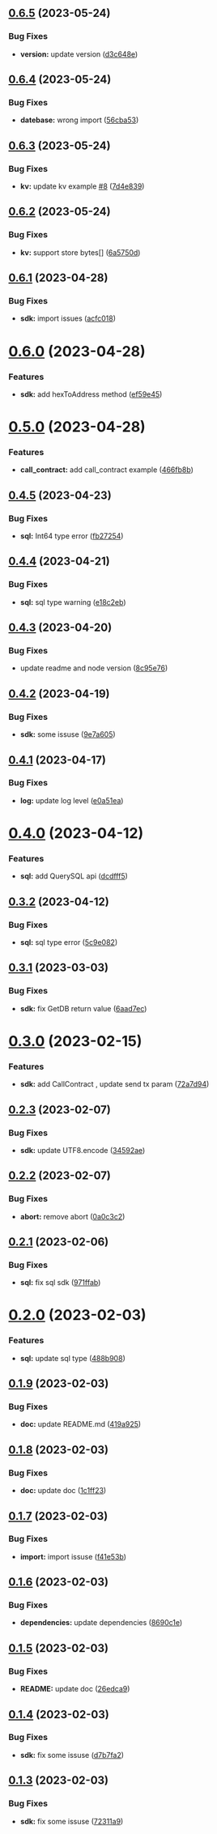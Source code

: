 ## [0.6.5](https://github.com/machinefi/w3bstream-wasm-assemblyscript-sdk/compare/v0.6.4...v0.6.5) (2023-05-24)


### Bug Fixes

* **version:** update version ([d3c648e](https://github.com/machinefi/w3bstream-wasm-assemblyscript-sdk/commit/d3c648e508f3376785176100ce2deba7d50cfeff))

## [0.6.4](https://github.com/machinefi/w3bstream-wasm-assemblyscript-sdk/compare/v0.6.3...v0.6.4) (2023-05-24)


### Bug Fixes

* **datebase:** wrong import ([56cba53](https://github.com/machinefi/w3bstream-wasm-assemblyscript-sdk/commit/56cba53937f3f09f34d00e127bae08a3821735f0))

## [0.6.3](https://github.com/machinefi/w3bstream-wasm-assemblyscript-sdk/compare/v0.6.2...v0.6.3) (2023-05-24)


### Bug Fixes

* **kv:** update kv example [#8](https://github.com/machinefi/w3bstream-wasm-assemblyscript-sdk/issues/8) ([7d4e839](https://github.com/machinefi/w3bstream-wasm-assemblyscript-sdk/commit/7d4e839afb5276b7ac7f7db04e3459ac5f0dcfc9))

## [0.6.2](https://github.com/machinefi/w3bstream-wasm-assemblyscript-sdk/compare/v0.6.1...v0.6.2) (2023-05-24)


### Bug Fixes

* **kv:** support store bytes[] ([6a5750d](https://github.com/machinefi/w3bstream-wasm-assemblyscript-sdk/commit/6a5750d6683c48ffcaae3fe4e5c6f9d7c01f975e))

## [0.6.1](https://github.com/machinefi/w3bstream-wasm-assemblyscript-sdk/compare/v0.6.0...v0.6.1) (2023-04-28)


### Bug Fixes

* **sdk:** import issues ([acfc018](https://github.com/machinefi/w3bstream-wasm-assemblyscript-sdk/commit/acfc01867ad51115713f9ef94a77a325beea92ee))

# [0.6.0](https://github.com/machinefi/w3bstream-wasm-assemblyscript-sdk/compare/v0.5.0...v0.6.0) (2023-04-28)


### Features

* **sdk:** add hexToAddress method ([ef59e45](https://github.com/machinefi/w3bstream-wasm-assemblyscript-sdk/commit/ef59e4531f803ed96dac8f08136c21dc6b29a89f))

# [0.5.0](https://github.com/machinefi/w3bstream-wasm-assemblyscript-sdk/compare/v0.4.5...v0.5.0) (2023-04-28)


### Features

* **call_contract:**  add call_contract example ([466fb8b](https://github.com/machinefi/w3bstream-wasm-assemblyscript-sdk/commit/466fb8b54b48d4329e4d4c1ccf01146d2edf605c))

## [0.4.5](https://github.com/machinefi/w3bstream-wasm-assemblyscript-sdk/compare/v0.4.4...v0.4.5) (2023-04-23)


### Bug Fixes

* **sql:** Int64 type error ([fb27254](https://github.com/machinefi/w3bstream-wasm-assemblyscript-sdk/commit/fb2725412a440c81141383aa807c6409b1793a7d))

## [0.4.4](https://github.com/machinefi/w3bstream-wasm-assemblyscript-sdk/compare/v0.4.3...v0.4.4) (2023-04-21)


### Bug Fixes

* **sql:** sql type warning ([e18c2eb](https://github.com/machinefi/w3bstream-wasm-assemblyscript-sdk/commit/e18c2ebb026c91634be6299dee0f558f63ad9d75))

## [0.4.3](https://github.com/machinefi/w3bstream-wasm-assemblyscript-sdk/compare/v0.4.2...v0.4.3) (2023-04-20)


### Bug Fixes

* update readme and node version ([8c95e76](https://github.com/machinefi/w3bstream-wasm-assemblyscript-sdk/commit/8c95e76b3ca6340357fc50e670c26e3aaa5a067a))

## [0.4.2](https://github.com/machinefi/w3bstream-wasm-assemblyscript-sdk/compare/v0.4.1...v0.4.2) (2023-04-19)


### Bug Fixes

* **sdk:** some issuse ([9e7a605](https://github.com/machinefi/w3bstream-wasm-assemblyscript-sdk/commit/9e7a6058a5884d3290a14e5dbb71d38fa92b722f))

## [0.4.1](https://github.com/machinefi/w3bstream-wasm-assemblyscript-sdk/compare/v0.4.0...v0.4.1) (2023-04-17)


### Bug Fixes

* **log:** update log level ([e0a51ea](https://github.com/machinefi/w3bstream-wasm-assemblyscript-sdk/commit/e0a51ea41401cc6055b77aa19acc07bbc4693006))

# [0.4.0](https://github.com/machinefi/w3bstream-wasm-assemblyscript-sdk/compare/v0.3.2...v0.4.0) (2023-04-12)


### Features

* **sql:** add QuerySQL api ([dcdfff5](https://github.com/machinefi/w3bstream-wasm-assemblyscript-sdk/commit/dcdfff58ca669965ae1a9ec568b55b0ff6237e36))

## [0.3.2](https://github.com/machinefi/w3bstream-wasm-assemblyscript-sdk/compare/v0.3.1...v0.3.2) (2023-04-12)


### Bug Fixes

* **sql:** sql type error ([5c9e082](https://github.com/machinefi/w3bstream-wasm-assemblyscript-sdk/commit/5c9e08203c7e38889c6234eb5f476929b1292566))

## [0.3.1](https://github.com/machinefi/w3bstream-wasm-assemblyscript-sdk/compare/v0.3.0...v0.3.1) (2023-03-03)


### Bug Fixes

* **sdk:** fix GetDB return value ([6aad7ec](https://github.com/machinefi/w3bstream-wasm-assemblyscript-sdk/commit/6aad7eccf66d2fc89c093a920b532cff0d73da82))

# [0.3.0](https://github.com/machinefi/w3bstream-wasm-ts-sdk/compare/v0.2.3...v0.3.0) (2023-02-15)


### Features

* **sdk:** add CallContract , update send tx param ([72a7d94](https://github.com/machinefi/w3bstream-wasm-ts-sdk/commit/72a7d9498dfc598c34c2406e0e1c3d77131d78e9))

## [0.2.3](https://github.com/machinefi/w3bstream-wasm-ts-sdk/compare/v0.2.2...v0.2.3) (2023-02-07)


### Bug Fixes

* **sdk:** update UTF8.encode ([34592ae](https://github.com/machinefi/w3bstream-wasm-ts-sdk/commit/34592ae3e5c0a6460aa5326e12acf8df667d1a22))

## [0.2.2](https://github.com/machinefi/w3bstream-wasm-ts-sdk/compare/v0.2.1...v0.2.2) (2023-02-07)


### Bug Fixes

* **abort:** remove abort ([0a0c3c2](https://github.com/machinefi/w3bstream-wasm-ts-sdk/commit/0a0c3c2ee35763ac32edaf0d3707cb3ae91397cd))

## [0.2.1](https://github.com/machinefi/w3bstream-wasm-ts-sdk/compare/v0.2.0...v0.2.1) (2023-02-06)


### Bug Fixes

* **sql:** fix sql sdk ([971ffab](https://github.com/machinefi/w3bstream-wasm-ts-sdk/commit/971ffab5bc2cada6671955c9ebffa85816ff564c))

# [0.2.0](https://github.com/machinefi/w3bstream-wasm-ts-sdk/compare/v0.1.9...v0.2.0) (2023-02-03)


### Features

* **sql:** update sql type ([488b908](https://github.com/machinefi/w3bstream-wasm-ts-sdk/commit/488b9087d7afe785e2dd1448998fc75335b1115c))

## [0.1.9](https://github.com/machinefi/w3bstream-wasm-ts-sdk/compare/v0.1.8...v0.1.9) (2023-02-03)


### Bug Fixes

* **doc:** update README.md ([419a925](https://github.com/machinefi/w3bstream-wasm-ts-sdk/commit/419a9258dcb9c2d639a44d7122a1d09160fd01d6))

## [0.1.8](https://github.com/machinefi/w3bstream-wasm-ts-sdk/compare/v0.1.7...v0.1.8) (2023-02-03)


### Bug Fixes

* **doc:** update doc ([1c1ff23](https://github.com/machinefi/w3bstream-wasm-ts-sdk/commit/1c1ff2342379c7b5b19f86ae25561deb4fb6370a))

## [0.1.7](https://github.com/machinefi/w3bstream-wasm-ts-sdk/compare/v0.1.6...v0.1.7) (2023-02-03)


### Bug Fixes

* **import:** import issuse ([f41e53b](https://github.com/machinefi/w3bstream-wasm-ts-sdk/commit/f41e53be8f687e07869b14ebe07fb4685ae624f7))

## [0.1.6](https://github.com/machinefi/w3bstream-wasm-ts-sdk/compare/v0.1.5...v0.1.6) (2023-02-03)


### Bug Fixes

* **dependencies:** update dependencies ([8690c1e](https://github.com/machinefi/w3bstream-wasm-ts-sdk/commit/8690c1e366ce58dc7852b2c29b0058b8ac4f34bd))

## [0.1.5](https://github.com/machinefi/w3bstream-wasm-ts-sdk/compare/v0.1.4...v0.1.5) (2023-02-03)


### Bug Fixes

* **README:** update doc ([26edca9](https://github.com/machinefi/w3bstream-wasm-ts-sdk/commit/26edca9776bd0c8088d6f2dd4c68acc7b4acc9fd))

## [0.1.4](https://github.com/machinefi/w3bstream-wasm-ts-sdk/compare/v0.1.3...v0.1.4) (2023-02-03)


### Bug Fixes

* **sdk:** fix some issuse ([d7b7fa2](https://github.com/machinefi/w3bstream-wasm-ts-sdk/commit/d7b7fa20dfa86c2818496cee0931ac887c142ab9))

## [0.1.3](https://github.com/machinefi/w3bstream-wasm-ts-sdk/compare/v0.1.2...v0.1.3) (2023-02-03)


### Bug Fixes

* **sdk:** fix some issuse ([72311a9](https://github.com/machinefi/w3bstream-wasm-ts-sdk/commit/72311a9bac82b16a8f0c806794a3cc059bc873b7))
